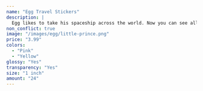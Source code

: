 ```yaml
---
name: "Egg Travel Stickers"
description: |
  Egg likes to take his spaceship across the world. Now you can see all the places he's gone to! Decorate your notebooks, calendars, and gifts with Egg.
non_conflict: true
image: "/images/egg/little-prince.png"
price: "3.99"
colors:
  - "Pink"
  - "Yellow"
glossy: "Yes"
transparency: "Yes"
size: "1 inch"
amount: "24"
---
```

